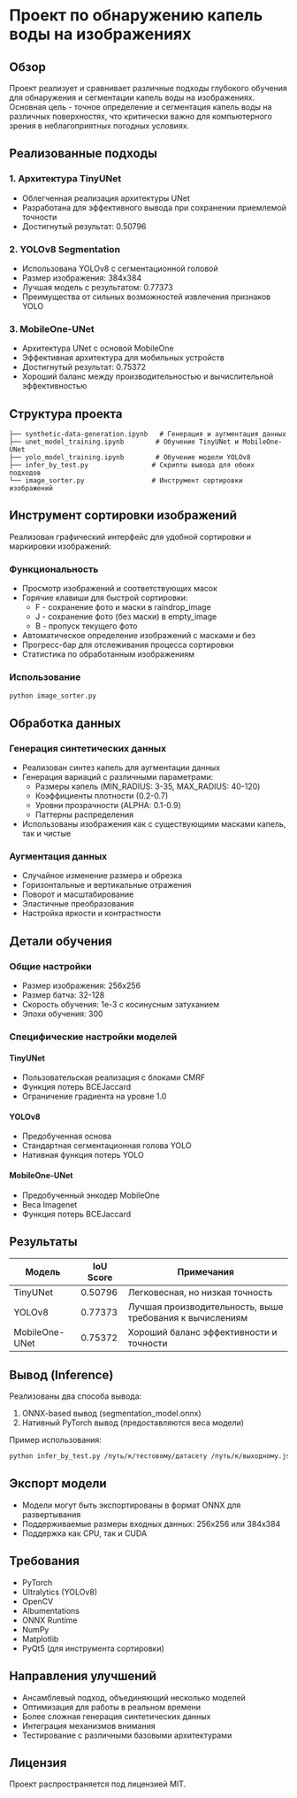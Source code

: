 # Проект по обнаружению капель воды на изображениях

## Обзор
Проект реализует и сравнивает различные подходы глубокого обучения для обнаружения и сегментации капель воды на изображениях. Основная цель - точное определение и сегментация капель воды на различных поверхностях, что критически важно для компьютерного зрения в неблагоприятных погодных условиях.

## Реализованные подходы

### 1. Архитектура TinyUNet
- Облегченная реализация архитектуры UNet
- Разработана для эффективного вывода при сохранении приемлемой точности
- Достигнутый результат: 0.50796

### 2. YOLOv8 Segmentation
- Использована YOLOv8 с сегментационной головой
- Размер изображения: 384x384
- Лучшая модель с результатом: 0.77373
- Преимущества от сильных возможностей извлечения признаков YOLO

### 3. MobileOne-UNet
- Архитектура UNet с основой MobileOne
- Эффективная архитектура для мобильных устройств
- Достигнутый результат: 0.75372
- Хороший баланс между производительностью и вычислительной эффективностью

## Структура проекта
```
├── synthetic-data-generation.ipynb   # Генерация и аугментация данных
├── unet_model_training.ipynb        # Обучение TinyUNet и MobileOne-UNet
├── yolo_model_training.ipynb        # Обучение модели YOLOv8
├── infer_by_test.py                # Скрипты вывода для обоих подходов
└── image_sorter.py                 # Инструмент сортировки изображений
```

## Инструмент сортировки изображений

Реализован графический интерфейс для удобной сортировки и маркировки изображений:

### Функциональность
- Просмотр изображений и соответствующих масок
- Горячие клавиши для быстрой сортировки:
  - F - сохранение фото и маски в raindrop_image
  - J - сохранение фото (без маски) в empty_image
  - B - пропуск текущего фото
- Автоматическое определение изображений с масками и без
- Прогресс-бар для отслеживания процесса сортировки
- Статистика по обработанным изображениям

### Использование
```bash
python image_sorter.py
```

## Обработка данных

### Генерация синтетических данных
- Реализован синтез капель для аугментации данных
- Генерация вариаций с различными параметрами:
  - Размеры капель (MIN_RADIUS: 3-35, MAX_RADIUS: 40-120)
  - Коэффициенты плотности (0.2-0.7)
  - Уровни прозрачности (ALPHA: 0.1-0.9)
  - Паттерны распределения
- Использованы изображения как с существующими масками капель, так и чистые

### Аугментация данных
- Случайное изменение размера и обрезка
- Горизонтальные и вертикальные отражения
- Поворот и масштабирование
- Эластичные преобразования
- Настройка яркости и контрастности

## Детали обучения

### Общие настройки
- Размер изображения: 256x256
- Размер батча: 32-128
- Скорость обучения: 1e-3 с косинусным затуханием
- Эпохи обучения: 300

### Специфические настройки моделей

#### TinyUNet
- Пользовательская реализация с блоками CMRF
- Функция потерь BCEJaccard
- Ограничение градиента на уровне 1.0

#### YOLOv8
- Предобученная основа
- Стандартная сегментационная голова YOLO
- Нативная функция потерь YOLO

#### MobileOne-UNet
- Предобученный энкодер MobileOne
- Веса Imagenet
- Функция потерь BCEJaccard

## Результаты

| Модель         | IoU Score | Примечания                               |
|---------------|-----------|------------------------------------------|
| TinyUNet      | 0.50796   | Легковесная, но низкая точность         |
| YOLOv8        | 0.77373   | Лучшая производительность, выше требования к вычислениям |
| MobileOne-UNet| 0.75372   | Хороший баланс эффективности и точности  |

## Вывод (Inference)

Реализованы два способа вывода:
1. ONNX-based вывод (segmentation_model.onnx)
2. Нативный PyTorch вывод (предоставляются веса модели)

Пример использования:
```bash
python infer_by_test.py /путь/к/тестовому/датасету /путь/к/выходному.json
```

## Экспорт модели
- Модели могут быть экспортированы в формат ONNX для развертывания
- Поддерживаемые размеры входных данных: 256x256 или 384x384
- Поддержка как CPU, так и CUDA

## Требования
- PyTorch
- Ultralytics (YOLOv8)
- OpenCV
- Albumentations
- ONNX Runtime
- NumPy
- Matplotlib
- PyQt5 (для инструмента сортировки)

## Направления улучшений
- Ансамблевый подход, объединяющий несколько моделей
- Оптимизация для работы в реальном времени
- Более сложная генерация синтетических данных
- Интеграция механизмов внимания
- Тестирование с различными базовыми архитектурами

## Лицензия
Проект распространяется под лицензией MIT.
